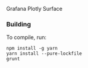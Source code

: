 Grafana Plotly Surface

### Building

To compile, run:

```
npm install -g yarn
yarn install --pure-lockfile
grunt
```
